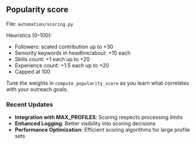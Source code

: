 ## Popularity score

File: `automation/scoring.py`

Heuristics (0–100):
- Followers: scaled contribution up to +30
- Seniority keywords in headline/about: +10 each
- Skills count: +1 each up to +20
- Experience count: +1.5 each up to +20
- Capped at 100

Tune the weights in `compute_popularity_score` as you learn what correlates with your outreach goals.

### Recent Updates
- **Integration with MAX_PROFILES**: Scoring respects processing limits
- **Enhanced Logging**: Better visibility into scoring decisions
- **Performance Optimization**: Efficient scoring algorithms for large profile sets


